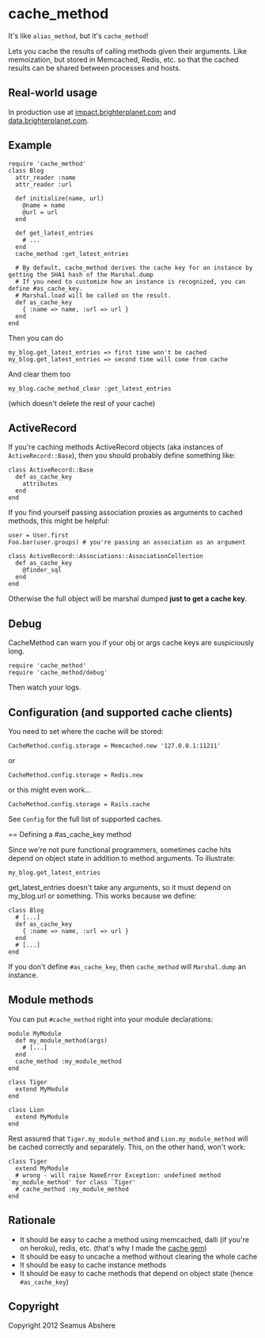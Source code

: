 # cache_method

It's like `alias_method`, but it's `cache_method`!

Lets you cache the results of calling methods given their arguments. Like memoization, but stored in Memcached, Redis, etc. so that the cached results can be shared between processes and hosts.

## Real-world usage

In production use at [impact.brighterplanet.com](http://impact.brighterplanet.com) and [data.brighterplanet.com](http://data.brighterplanet.com).

## Example

    require 'cache_method'
    class Blog
      attr_reader :name
      attr_reader :url

      def initialize(name, url)
        @name = name
        @url = url
      end

      def get_latest_entries
        # ...
      end
      cache_method :get_latest_entries

      # By default, cache_method derives the cache key for an instance by getting the SHA1 hash of the Marshal.dump
      # If you need to customize how an instance is recognized, you can define #as_cache_key.
      # Marshal.load will be called on the result.
      def as_cache_key
        { :name => name, :url => url }
      end
    end

Then you can do

    my_blog.get_latest_entries => first time won't be cached
    my_blog.get_latest_entries => second time will come from cache

And clear them too

    my_blog.cache_method_clear :get_latest_entries

(which doesn't delete the rest of your cache)

## ActiveRecord

If you're caching methods ActiveRecord objects (aka instances of `ActiveRecord::Base`), then you should probably define something like:

    class ActiveRecord::Base
      def as_cache_key
        attributes
      end
    end

If you find yourself passing association proxies as arguments to cached methods, this might be helpful:

    user = User.first
    Foo.bar(user.groups) # you're passing an association as an argument

    class ActiveRecord::Associations::AssociationCollection
      def as_cache_key
        @finder_sql
      end
    end

Otherwise the full object will be marshal dumped **just to get a cache key**.

## Debug

CacheMethod can warn you if your obj or args cache keys are suspiciously long.

    require 'cache_method'
    require 'cache_method/debug'

Then watch your logs.

## Configuration (and supported cache clients)

You need to set where the cache will be stored:

    CacheMethod.config.storage = Memcached.new '127.0.0.1:11211'

or

    CacheMethod.config.storage = Redis.new

or this might even work...

    CacheMethod.config.storage = Rails.cache

See `Config` for the full list of supported caches.

== Defining a #as_cache_key method

Since we're not pure functional programmers, sometimes cache hits depend on object state in addition to method arguments. To illustrate:

    my_blog.get_latest_entries

get_latest_entries doesn't take any arguments, so it must depend on my_blog.url or something. This works because we define:

    class Blog
      # [...]
      def as_cache_key
        { :name => name, :url => url }
      end
      # [...]
    end

If you don't define `#as_cache_key`, then `cache_method` will `Marshal.dump` an instance.

## Module methods

You can put `#cache_method` right into your module declarations:

    module MyModule
      def my_module_method(args)
        # [...]
      end
      cache_method :my_module_method
    end

    class Tiger
      extend MyModule
    end
    
    class Lion
      extend MyModule
    end
    
Rest assured that `Tiger.my_module_method` and `Lion.my_module_method` will be cached correctly and separately. This, on the other hand, won't work:

    class Tiger
      extend MyModule
      # wrong - will raise NameError Exception: undefined method `my_module_method' for class `Tiger'
      # cache_method :my_module_method
    end

## Rationale

* It should be easy to cache a method using memcached, dalli (if you're on heroku), redis, etc. (that's why I made the [cache gem](https://rubygems.org/gems/cache))
* It should be easy to uncache a method without clearing the whole cache
* It should be easy to cache instance methods
* It should be easy to cache methods that depend on object state (hence `#as_cache_key`)

## Copyright

Copyright 2012 Seamus Abshere
